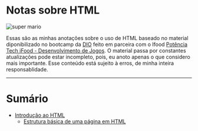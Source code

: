 # Notas sobre HTML 

![super mario](https://i.gifer.com/V8MX.gif)

Essas são as minhas anotações sobre o uso de HTML baseado no material diponibilizado no bootcamp da [DIO](https://web.dio.me/) feito em parceira com o Ifood [Potência Tech iFood - Desenvolvimento de Jogos](https://web.dio.me/track/potencia-tech-ifood-desenvolvimento-de-jogos). O material passa por constantes atualizações pode estar incompleto, pois, eu anoto apenas o que considero mais importante. Esse conteúdo está sujeito à erros, de minha inteira responsablidade.

---

# Sumário

- [Introdução ao HTML](./01-introducao.md)
  - [Estrutura básica de uma página em HTML](./01-introducao.md/#estrutura-básica-de-uma-página-em-html)
